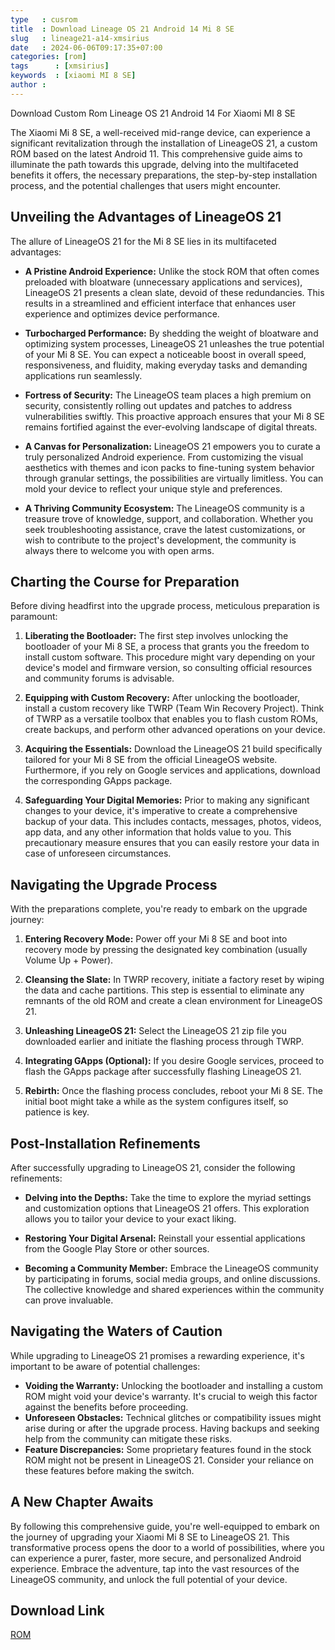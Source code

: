 ```yaml
---
type   : cusrom
title  : Download Lineage OS 21 Android 14 Mi 8 SE
slug   : lineage21-a14-xmsirius
date   : 2024-06-06T09:17:35+07:00
categories: [rom]
tags      : [xmsirius]
keywords  : [xiaomi MI 8 SE]
author : 
---
```


Download Custom Rom Lineage OS 21 Android 14 For Xiaomi MI 8 SE

The Xiaomi Mi 8 SE, a well-received mid-range device, can experience a significant revitalization through the installation of LineageOS 21, a custom ROM based on the latest Android 11. This comprehensive guide aims to illuminate the path towards this upgrade, delving into the multifaceted benefits it offers, the necessary preparations, the step-by-step installation process, and the potential challenges that users might encounter.

## Unveiling the Advantages of LineageOS 21

The allure of LineageOS 21 for the Mi 8 SE lies in its multifaceted advantages:

* **A Pristine Android Experience:** Unlike the stock ROM that often comes preloaded with bloatware (unnecessary applications and services), LineageOS 21 presents a clean slate, devoid of these redundancies. This results in a streamlined and efficient interface that enhances user experience and optimizes device performance.

* **Turbocharged Performance:** By shedding the weight of bloatware and optimizing system processes, LineageOS 21 unleashes the true potential of your Mi 8 SE. You can expect a noticeable boost in overall speed, responsiveness, and fluidity, making everyday tasks and demanding applications run seamlessly.

* **Fortress of Security:** The LineageOS team places a high premium on security, consistently rolling out updates and patches to address vulnerabilities swiftly. This proactive approach ensures that your Mi 8 SE remains fortified against the ever-evolving landscape of digital threats.

* **A Canvas for Personalization:** LineageOS 21 empowers you to curate a truly personalized Android experience. From customizing the visual aesthetics with themes and icon packs to fine-tuning system behavior through granular settings, the possibilities are virtually limitless. You can mold your device to reflect your unique style and preferences.

* **A Thriving Community Ecosystem:** The LineageOS community is a treasure trove of knowledge, support, and collaboration. Whether you seek troubleshooting assistance, crave the latest customizations, or wish to contribute to the project's development, the community is always there to welcome you with open arms.

## Charting the Course for Preparation

Before diving headfirst into the upgrade process, meticulous preparation is paramount:

1. **Liberating the Bootloader:** The first step involves unlocking the bootloader of your Mi 8 SE, a process that grants you the freedom to install custom software. This procedure might vary depending on your device's model and firmware version, so consulting official resources and community forums is advisable.

2. **Equipping with Custom Recovery:** After unlocking the bootloader, install a custom recovery like TWRP (Team Win Recovery Project). Think of TWRP as a versatile toolbox that enables you to flash custom ROMs, create backups, and perform other advanced operations on your device.

3. **Acquiring the Essentials:** Download the LineageOS 21 build specifically tailored for your Mi 8 SE from the official LineageOS website. Furthermore, if you rely on Google services and applications, download the corresponding GApps package.

4. **Safeguarding Your Digital Memories:** Prior to making any significant changes to your device, it's imperative to create a comprehensive backup of your data. This includes contacts, messages, photos, videos, app data, and any other information that holds value to you. This precautionary measure ensures that you can easily restore your data in case of unforeseen circumstances.

## Navigating the Upgrade Process

With the preparations complete, you're ready to embark on the upgrade journey:

1. **Entering Recovery Mode:** Power off your Mi 8 SE and boot into recovery mode by pressing the designated key combination (usually Volume Up + Power).

2. **Cleansing the Slate:** In TWRP recovery, initiate a factory reset by wiping the data and cache partitions. This step is essential to eliminate any remnants of the old ROM and create a clean environment for LineageOS 21.

3. **Unleashing LineageOS 21:** Select the LineageOS 21 zip file you downloaded earlier and initiate the flashing process through TWRP.

4. **Integrating GApps (Optional):** If you desire Google services, proceed to flash the GApps package after successfully flashing LineageOS 21.

5. **Rebirth:** Once the flashing process concludes, reboot your Mi 8 SE. The initial boot might take a while as the system configures itself, so patience is key.

## Post-Installation Refinements

After successfully upgrading to LineageOS 21, consider the following refinements:

* **Delving into the Depths:** Take the time to explore the myriad settings and customization options that LineageOS 21 offers. This exploration allows you to tailor your device to your exact liking.

* **Restoring Your Digital Arsenal:** Reinstall your essential applications from the Google Play Store or other sources.

* **Becoming a Community Member:** Embrace the LineageOS community by participating in forums, social media groups, and online discussions. The collective knowledge and shared experiences within the community can prove invaluable.

## Navigating the Waters of Caution

While upgrading to LineageOS 21 promises a rewarding experience, it's important to be aware of potential challenges:

* **Voiding the Warranty:** Unlocking the bootloader and installing a custom ROM might void your device's warranty. It's crucial to weigh this factor against the benefits before proceeding.
* **Unforeseen Obstacles:** Technical glitches or compatibility issues might arise during or after the upgrade process. Having backups and seeking help from the community can mitigate these risks.
* **Feature Discrepancies:** Some proprietary features found in the stock ROM might not be present in LineageOS 21. Consider your reliance on these features before making the switch.

## A New Chapter Awaits

By following this comprehensive guide, you're well-equipped to embark on the journey of upgrading your Xiaomi Mi 8 SE to LineageOS 21. This transformative process opens the door to a world of possibilities, where you can experience a purer, faster, more secure, and personalized Android experience. Embrace the adventure, tap into the vast resources of the LineageOS community, and unlock the full potential of your device.


## Download Link
[ROM](https://t.me/wahyu6070files/148?single)

